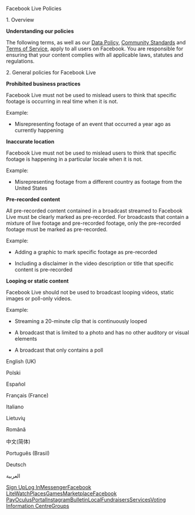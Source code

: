 Facebook Live Policies

1\. Overview

**Understanding our policies**

The following terms, as well as our [Data Policy](https://www.facebook.com/about/privacy/), [Community Standards](https://www.facebook.com/communitystandards/) and [Terms of Service](https://www.facebook.com/legal/terms), apply to all users on Facebook. You are responsible for ensuring that your content complies with all applicable laws, statutes and regulations.

2\. General policies for Facebook Live

**Prohibited business practices**

Facebook Live must not be used to mislead users to think that specific footage is occurring in real time when it is not.

Example:

*   Misrepresenting footage of an event that occurred a year ago as currently happening

**Inaccurate location**

Facebook Live must not be used to mislead users to think that specific footage is happening in a particular locale when it is not.

Example:

*   Misrepresenting footage from a different country as footage from the United States

**Pre-recorded content**

All pre-recorded content contained in a broadcast streamed to Facebook Live must be clearly marked as pre-recorded. For broadcasts that contain a mixture of live footage and pre-recorded footage, only the pre-recorded footage must be marked as pre-recorded.

Example:

*   Adding a graphic to mark specific footage as pre-recorded

*   Including a disclaimer in the video description or title that specific content is pre-recorded

**Looping or static content**

Facebook Live should not be used to broadcast looping videos, static images or poll-only videos.

Example:

*   Streaming a 20-minute clip that is continuously looped

*   A broadcast that is limited to a photo and has no other auditory or visual elements

*   A broadcast that only contains a poll

English (UK)

Polski

Español

Français (France)

Italiano

Lietuvių

Română

中文(简体)

Português (Brasil)

Deutsch

العربية

[Sign Up](https://www.facebook.com/reg/)[Log In](https://www.facebook.com/login/)[Messenger](https://l.facebook.com/l.php?u=https%3A%2F%2Fmessenger.com%2F&h=AT0Cl59uBGSrA747tBsucj7kPB3XjFiYf6UJh3Ua03q33xLRbdv6abr5hn8z_TF3-mvXnoliZIP6rqQiwswGtc6e8pqANSS1DNSDez3PQRHXdMcs5VVqa0KnSvEezjIej40s4JtidA7xz15RLPtH1AeXpUdEUk6rJNr-pQ)[Facebook Lite](https://www.facebook.com/lite/)[Watch](https://en-gb.facebook.com/watch/)[Places](https://www.facebook.com/places/)[Games](https://www.facebook.com/games/)[Marketplace](https://www.facebook.com/marketplace/)[Facebook Pay](https://pay.facebook.com/)[Oculus](https://l.facebook.com/l.php?u=https%3A%2F%2Fwww.oculus.com%2F&h=AT0Cl59uBGSrA747tBsucj7kPB3XjFiYf6UJh3Ua03q33xLRbdv6abr5hn8z_TF3-mvXnoliZIP6rqQiwswGtc6e8pqANSS1DNSDez3PQRHXdMcs5VVqa0KnSvEezjIej40s4JtidA7xz15RLPtH1AeXpUdEUk6rJNr-pQ)[Portal](https://portal.facebook.com/)[Instagram](https://l.facebook.com/l.php?u=https%3A%2F%2Fwww.instagram.com%2F&h=AT0Cl59uBGSrA747tBsucj7kPB3XjFiYf6UJh3Ua03q33xLRbdv6abr5hn8z_TF3-mvXnoliZIP6rqQiwswGtc6e8pqANSS1DNSDez3PQRHXdMcs5VVqa0KnSvEezjIej40s4JtidA7xz15RLPtH1AeXpUdEUk6rJNr-pQ)[Bulletin](https://www.bulletin.com/)[Local](https://www.facebook.com/local/lists/245019872666104/)[Fundraisers](https://www.facebook.com/fundraisers/)[Services](https://www.facebook.com/biz/directory/)[Voting Information Centre](https://www.facebook.com/votinginformationcenter/?entry_point=c2l0ZQ%3D%3D)[Groups](https://www.facebook.com/groups/explore/)